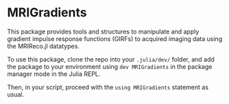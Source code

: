 # MRIGradients

This package provides tools and structures to manipulate and apply gradient impulse response functions (GIRFs) to acquired imaging data using the MRIReco.jl datatypes.

To use this package, clone the repo into your `.julia/dev/` folder, and add the package to your environment using `dev MRIGradients` in the package manager mode in the Julia REPL.

Then, in your script, proceed with the `using MRIGradients` statement as usual.
